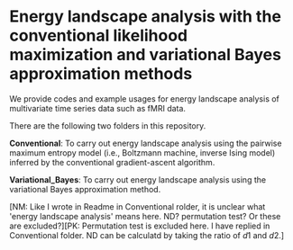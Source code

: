 # Energy landscape analysis with the conventional likelihood maximization and variational Bayes approximation methods

We provide codes and example usages for energy landscape analysis of multivariate time series data such as fMRI data.

There are the following two folders in this repository.

**Conventional**: To carry out energy landscape analysis using the pairwise maximum entropy model (i.e., Boltzmann machine, inverse Ising model) inferred by the conventional gradient-ascent algorithm.

**Variational_Bayes**: To carry out energy landscape analysis using the variational Bayes approximation method.

[NM: Like I wrote in Readme in Conventional rolder, it is unclear what 'energy landscape analysis' means here. ND? permutation test? Or these are excluded?][PK: Permutation test is excluded here. I have replied in Conventional folder. ND can be calculatd by taking the ratio of $d1$ and $d2$.]
